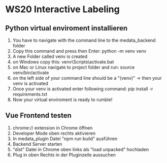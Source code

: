 # WS20 Interactive Labeling

## Python virtual enviroment installieren
1. You have to navigate with the command line to the medata_backend folder
2. Copy this command and press then Enter: python -m venv venv
3. A new Folder called venv is created
4. on Windows copy this: venv\Scripts\activate.bat
5. on Mac or Linux navigate to project folder and run: source venv/bin/activate
6. on the left side of your command line should be a "(venv)" -> then your venv is activated
7. Once your venv is activated enter following command: pip install -r requirements.txt
8. Now your virtual enviroment is ready to rumble!


## Vue Frontend testen
1. chrome:// extension in Chrome öffnen
2. Developer Mode oben rechts aktivieren
3. In medata_plugin Datei "npm run build" ausführen
4. Backend Server starten
5. "dist" Datei in Chrome oben links als "load unpacked" hochladen
6. Plug in oben Rechts in der Pluginzeile aussuchen